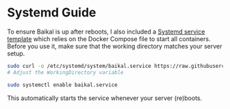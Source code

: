 # Systemd Guide

To ensure Baikal is up after reboots, I also included a [Systemd service template](https://github.com/ckulka/baikal-docker/blob/master/baikal.service) which relies on the Docker Compose file to start all containers. Before you use it, make sure that the working directory matches your server setup.

```bash
sudo curl -o /etc/systemd/system/baikal.service https://raw.githubusercontent.com/ckulka/baikal-docker/master/baikal.service
# Adjust the WorkingDirectory variable

sudo systemctl enable baikal.service
```

This automatically starts the service whenever your server (re)boots.
